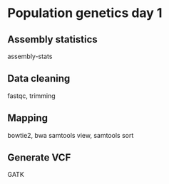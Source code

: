# Population genetics day 1

## Assembly statistics 
assembly-stats

## Data cleaning
fastqc, trimming

## Mapping
bowtie2, bwa
samtools view, samtools sort

## Generate VCF
GATK
